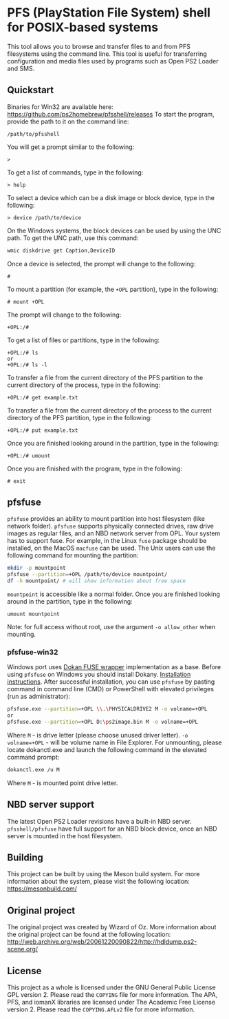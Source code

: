 # PFS (PlayStation File System) shell for POSIX-based systems

This tool allows you to browse and transfer files to and from PFS filesystems
using the command line.
This tool is useful for transferring configuration and media files used by
programs such as Open PS2 Loader and SMS.

## Quickstart

Binaries for Win32 are available here: <https://github.com/ps2homebrew/pfsshell/releases>
To start the program, provide the path to it on the command line:

    /path/to/pfsshell

You will get a prompt similar to the following:

    >

To get a list of commands, type in the following:

    > help

To select a device which can be a disk image or block device, type in the following:

    > device /path/to/device

On the Windows systems, the block devices can be used by using the UNC path. To get the UNC path, use this command:

```sh
wmic diskdrive get Caption,DeviceID
```

Once a device is selected, the prompt will change to the following:

    #

To mount a partition (for example, the `+OPL` partition), type in the following:

    # mount +OPL

The prompt will change to the following:

    +OPL:/#

To get a list of files or partitions, type in the following:

    +OPL:/# ls
    or
    +OPL:/# ls -l

To transfer a file from the current directory of the PFS partition to the current directory of the process, type in the following:

    +OPL:/# get example.txt

To transfer a file from the current directory of the process to the current directory of the PFS partition, type in the following:

    +OPL:/# put example.txt

Once you are finished looking around in the partition, type in the following:

    +OPL:/# umount

Once you are finished with the program, type in the following:

    # exit

## pfsfuse

`pfsfuse` provides an ability to mount partition into host filesystem (like network folder).
`pfsfuse` supports physically connected drives, raw drive images as regular files, and an NBD network server from OPL.
Your system has to support fuse. For example, in the Linux `fuse` package should be installed, on the MacOS `macfuse` can be used.
The Unix users can use the following command for mounting the partition:

```sh
mkdir -p mountpoint
pfsfuse --partition=+OPL /path/to/device mountpoint/
df -h mountpoint/ # will show information about free space
```

`mountpoint` is accessible like a normal folder. Once you are finished looking around in the partition, type in the following:

    umount mountpoint

Note: for full access without root, use the argument `-o allow_other` when mounting.

### pfsfuse-win32 ###

Windows port uses [Dokan FUSE wrapper](https://github.com/dokan-dev/dokany) implementation as a base. Before using `pfsfuse` on Windows you should install Dokany. [Installation instructions](https://github.com/dokan-dev/dokany/wiki/Installation). After successful installation, you can use `pfsfuse` by pasting command in command line (CMD) or PowerShell with elevated privileges (run as administrator):
```sh
pfsfuse.exe --partition=+OPL \\.\PHYSICALDRIVE2 M -o volname=+OPL
or
pfsfuse.exe --partition=+OPL D:\ps2image.bin M -o volname=+OPL
```

Where `M` - is drive letter (please choose unused driver letter). `-o volname=+OPL` - will be volume name in File Explorer.
For unmounting, please locate dokanctl.exe and launch the following command in the elevated command prompt:
```sh
dokanctl.exe /u M
```
Where `M` - is mounted point drive letter.

## NBD server support

The latest Open PS2 Loader revisions have a built-in NBD server. `pfsshell/pfsfuse` have full support for an NBD block device, once an NBD server is mounted in the host filesystem.

## Building

This project can be built by using the Meson build system. For more information
about the system, please visit the following location: <https://mesonbuild.com/>

## Original project

The original project was created by Wizard of Oz. More information about the original project can be found at the following location:
<http://web.archive.org/web/20061220090822/http://hdldump.ps2-scene.org/>

## License

This project as a whole is licensed under the GNU General Public License GPL
version 2. Please read the `COPYING` file for more information.
The APA, PFS, and iomanX libraries are licensed under The Academic Free
License version 2. Please read the `COPYING.AFLv2` file for more information.
